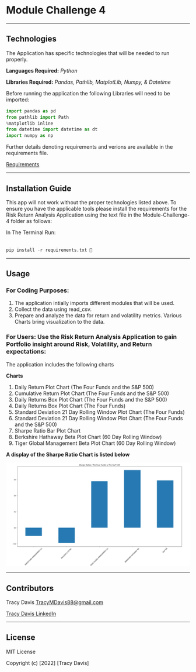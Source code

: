 # Module Challenge 4


---

## Technologies


The Application has specific technologies that will be needed to run properly.


**Languages Required:** *Python*

**Libraries Required:** *Pandas, Pathlib, MatplotLib, Numpy, & Datetime*

Before running the application the following Libraries will need to be imported:

```python
import pandas as pd
from pathlib import Path
%matplotlib inline
from datetime import datetime as dt
import numpy as np
```


Further details denoting requirements and verions are available in the requirements file.            

[Requirements](./requirements.txt)


---

## Installation Guide

This app will not work without the proper technologies listed above.  To ensure you have the applicable tools please install the requirements for the Risk Return Analysis Application using the text file in the Module-Challenge-4 folder as follows:

In The Terminal Run:

```python

pip install -r requirements.txt 

```


---

## Usage



### **For Coding Purposes:** 


1. The application intially imports different modules that will be used.
2. Collect the data using read_csv.
3. Prepare and analyze the data for return and volatility metrics.  Various Charts bring visualization to the data. 


### **For Users:** Use the Risk Return Analysis Application to gain Portfolio insight around Risk, Volatility, and Return expectations:

The application includes the following charts

**Charts**

1. Daily Return Plot Chart (The Four Funds and the S&P 500)
2. Cumulative Return Plot Chart (The Four Funds and the S&P 500)
3. Daily Returns Box Plot Chart (The Four Funds and the S&P 500)
4. Daily Returns Box Plot Chart (The Four Funds)
5. Standard Deviation 21 Day Rolling Window Plot Chart (The Four Funds)
6. Standard Deviation 21 Day Rolling Window Plot Chart (The Four Funds and the S&P 500)
7. Sharpe Ratio Bar Plot Chart
8. Berkshire Hathaway Beta Plot Chart (60 Day Rolling Window)
9. Tiger Global Management Beta Plot Chart (60 Day Rolling Window)




**A display of the Sharpe Ratio Chart is listed below**

![SR](./images/Sharpe%20Ratio.png)



---

## Contributors

Tracy Davis <TracyMDavis88@gmail.com>

[Tracy Davis LinkedIn](https://www.linkedin.com/in/tracy-davis-mba-ma-2940a232/)

---

## License

MIT License

Copyright (c) [2022] [Tracy Davis]



